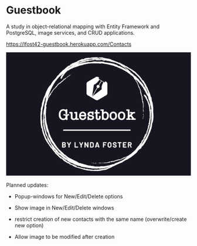 # Guestbook

A study in object-relational mapping with Entity Framework and PostgreSQL, image services, and CRUD applications.

https://lfost42-guestbook.herokuapp.com/Contacts

![My App](./Guestbook/wwwroot/img/app.png)

Planned updates:

- Popup-windows for New/Edit/Delete options

- Show image in New/Edit/Delete windows

- restrict creation of new contacts with the same name (overwrite/create new option)

- Allow image to be modified after creation